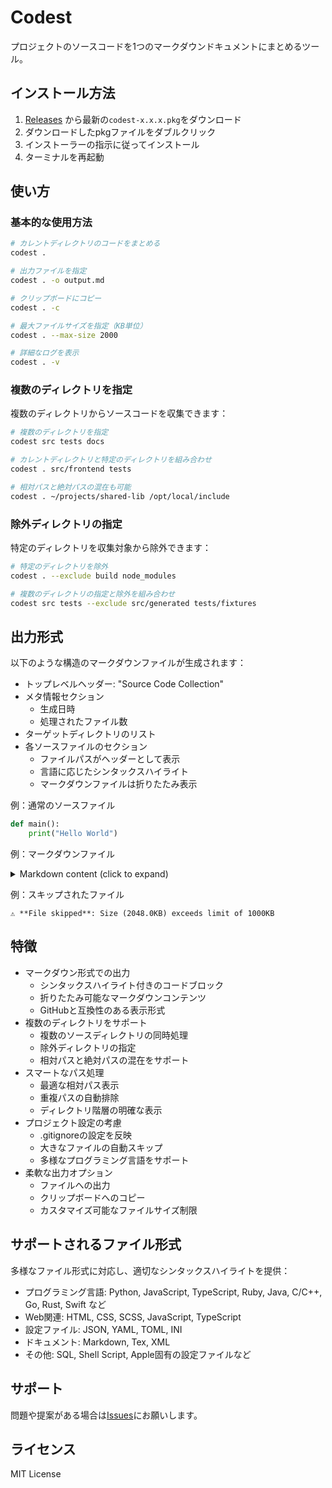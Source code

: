 # Codest

プロジェクトのソースコードを1つのマークダウンドキュメントにまとめるツール。

## インストール方法

1. [Releases](https://github.com/no-problem-dev/codest/releases) から最新の`codest-x.x.x.pkg`をダウンロード
2. ダウンロードしたpkgファイルをダブルクリック
3. インストーラーの指示に従ってインストール
4. ターミナルを再起動

## 使い方

### 基本的な使用方法

```bash
# カレントディレクトリのコードをまとめる
codest .

# 出力ファイルを指定
codest . -o output.md

# クリップボードにコピー
codest . -c

# 最大ファイルサイズを指定（KB単位）
codest . --max-size 2000

# 詳細なログを表示
codest . -v
```

### 複数のディレクトリを指定

複数のディレクトリからソースコードを収集できます：

```bash
# 複数のディレクトリを指定
codest src tests docs

# カレントディレクトリと特定のディレクトリを組み合わせ
codest . src/frontend tests

# 相対パスと絶対パスの混在も可能
codest . ~/projects/shared-lib /opt/local/include
```

### 除外ディレクトリの指定

特定のディレクトリを収集対象から除外できます：

```bash
# 特定のディレクトリを除外
codest . --exclude build node_modules

# 複数のディレクトリの指定と除外を組み合わせ
codest src tests --exclude src/generated tests/fixtures
```

## 出力形式

以下のような構造のマークダウンファイルが生成されます：

- トップレベルヘッダー: "Source Code Collection"
- メタ情報セクション
  - 生成日時
  - 処理されたファイル数
- ターゲットディレクトリのリスト
- 各ソースファイルのセクション
  - ファイルパスがヘッダーとして表示
  - 言語に応じたシンタックスハイライト
  - マークダウンファイルは折りたたみ表示

例：通常のソースファイル

```python
def main():
    print("Hello World")
```

例：マークダウンファイル

<details>
<summary>Markdown content (click to expand)</summary>

```markdown
# Project Overview
...
```

Rendered markdown:
# Project Overview
...

</details>

例：スキップされたファイル
```
⚠️ **File skipped**: Size (2048.0KB) exceeds limit of 1000KB
```

## 特徴

- マークダウン形式での出力
  - シンタックスハイライト付きのコードブロック
  - 折りたたみ可能なマークダウンコンテンツ
  - GitHubと互換性のある表示形式
- 複数のディレクトリをサポート
  - 複数のソースディレクトリの同時処理
  - 除外ディレクトリの指定
  - 相対パスと絶対パスの混在をサポート
- スマートなパス処理
  - 最適な相対パス表示
  - 重複パスの自動排除
  - ディレクトリ階層の明確な表示
- プロジェクト設定の考慮
  - .gitignoreの設定を反映
  - 大きなファイルの自動スキップ
  - 多様なプログラミング言語をサポート
- 柔軟な出力オプション
  - ファイルへの出力
  - クリップボードへのコピー
  - カスタマイズ可能なファイルサイズ制限

## サポートされるファイル形式

多様なファイル形式に対応し、適切なシンタックスハイライトを提供：

- プログラミング言語: Python, JavaScript, TypeScript, Ruby, Java, C/C++, Go, Rust, Swift など
- Web関連: HTML, CSS, SCSS, JavaScript, TypeScript
- 設定ファイル: JSON, YAML, TOML, INI
- ドキュメント: Markdown, Tex, XML
- その他: SQL, Shell Script, Apple固有の設定ファイルなど

## サポート

問題や提案がある場合は[Issues](https://github.com/no-problem-dev/codest/issues)にお願いします。

## ライセンス

MIT License